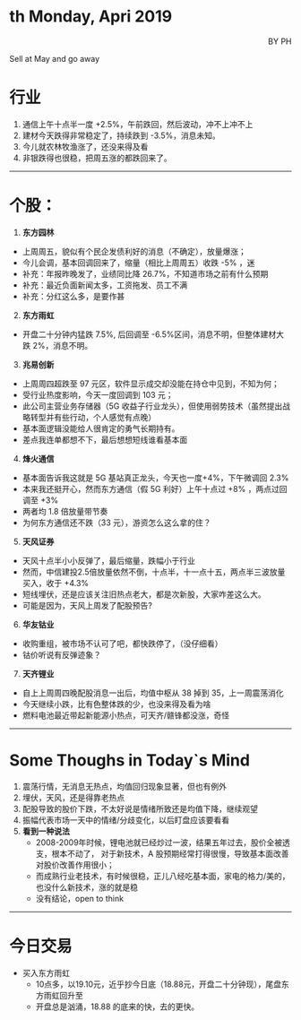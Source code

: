 # th Monday, Apri 2019 
<p align = 'right'>BY PH </p>

Sell at May and go away


# 行业
1. 通信上午十点半一度 +2.5%，午前跌回，然后波动，冲不上冲不上
2. 建材今天跌得非常稳定了，持续跌到 -3.5%，消息未知。
3. 今儿就农林牧渔涨了，还没来得及看
4. 非银跌得也很稳，把周五涨的都跌回来了。
***

# 个股：
1. **东方园林** 
+ 上周周五，貌似有个民企发债利好的消息（不确定），放量爆涨；
+ 今儿会调，基本回调回来了，缩量（相比上周周五）收跌 -5% ，迷
+ 补充：年报昨晚发了，业绩同比降 26.7%，不知道市场之前有什么预期
+ 补充：最近负面新闻太多，工资拖发、员工不满
+ 补充：分红这么多，是要作甚

2. **东方雨虹**
+ 开盘二十分钟内猛跌 7.5%, 后回调至 -6.5%区间，消息不明，但整体建材大跌 2%，消息不明。

3. **兆易创新**
+ 上周周四超跌至 97 元区，软件显示成交却没能在持仓中见到，不知为何；
+ 受行业热度影响，今天一度回调到 103 元；
+ 此公司主营业务存储器（5G 收益子行业龙头），但使用弱势技术（虽然提出战略转型并有些行动，个人感觉有点晚）
+ 基本面逻辑没能给人很肯定的勇气长期持有。
+ 差点我连单都想不下，最后想想短线谁看基本面

4. **烽火通信**
+ 基本面告诉我这就是 5G 基站真正龙头，今天也一度+4%，下午微调回 2.3%
+ 本来我还挺开心，然而东方通信（假 5G 利好）上午十点过 +8% ，两点过回调至 +3% 
+ 两者均 1.8 倍放量带节奏
+ 为何东方通信还不跌（33 元），游资怎么这么拿的住？

5. **天风证券**
+ 天风十点半小小反弹了，最后缩量，跌幅小于行业
+ 然而，中信建投2.5倍放量依然不倒，十点半，十一点十五，两点半三波放量买入，收于 +4.3%
+ 短线埋伏，还是应该关注旧热点老大，都是次新股，大家咋差这么大。
+ 可能是因为，天风上周发了配股预告?

6. **华友钴业**
+ 收购重组，被市场不认可了吧，都快跌停了，（没仔细看）
+ 钴价听说有反弹迹象？

7. **天齐锂业**
+ 自上上周周四晚配股消息一出后，均值中枢从 38 掉到 35，上一周震荡消化
+ 今天继续小跌，比有色整体跌的少，也没来得及看为啥
+ 燃料电池最近带起新能源小热点，可天齐/赣锋都没涨，奇怪

***
# Some Thoughs in Today\`s Mind
1. 震荡行情，无消息无热点，均值回归现象显著，但也有例外
2. 埋伏，天风，还是得靠老热点
3. 配股导致的股价下跌，不太好说是情绪所致还是均值下降，继续观望
4. 振幅代表市场一天中的情绪/分歧变化，以后盯盘应该要看看
5. **看到一种说法**
    + 2008-2009年时候，锂电池就已经炒过一波，结果五年过去，股价全被透支，根本不动了，
对于新技术，A 股预期经常打得很慢，导致基本面改善对股价改善作用很小；
    + 而成熟行业老技术，有时候很稳，正儿八经吃基本面，家电的格力/美的，也没什么新技术，涨的就是稳
    + 没有结论，open to think
    
***
# 今日交易
+ 买入东方雨虹
    + 10点多，以19.10元，近乎抄今日底（18.88元，开盘二十分钟现），尾盘东方雨虹回升至
    + 开盘总是汹涌，18.88 的底来的快，去的更快。
